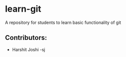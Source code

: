 # learn-git
A repository for students to learn basic functionality of git

## Contributors:

 - Harshit Joshi
 -sj
